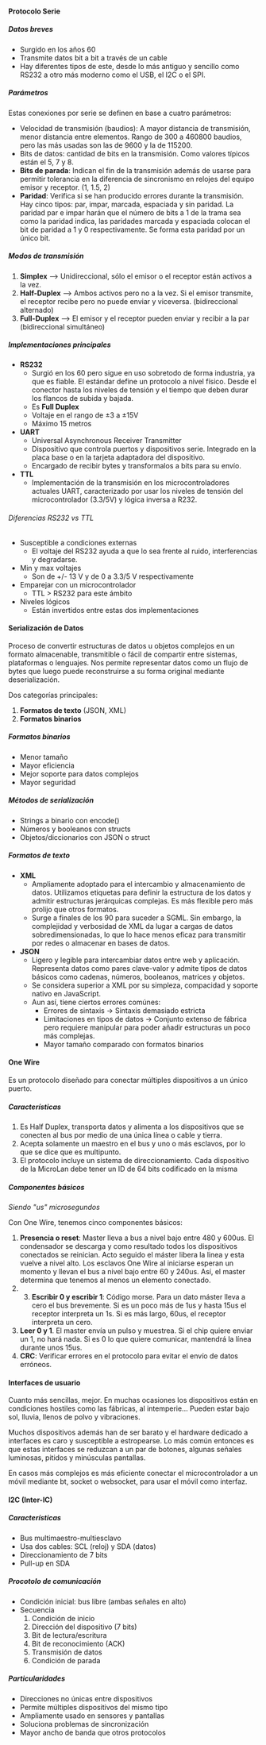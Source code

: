 #### Protocolo Serie

##### Datos breves
- Surgido en los años 60
- Transmite datos bit a bit a través de un cable
- Hay diferentes tipos de este, desde lo más antiguo y sencillo como RS232 a otro más moderno como el USB, el I2C o el SPI.

##### Parámetros
Estas conexiones por serie se definen en base a cuatro parámetros:
- Velocidad de transmisión (baudios): A mayor distancia de transmisión, menor distancia entre elementos. Rango de 300 a 460800 baudios, pero las más usadas son las de 9600 y la de 115200.
- Bits de datos: cantidad de bits en la transmisión. Como valores típicos están el 5, 7 y 8.
- **Bits de parada**: Indican el fin de la transmisión además de usarse para permitir tolerancia en la diferencia de sincronismo en relojes del equipo emisor y receptor. (1, 1.5, 2)
- **Paridad**: Verifica si se han producido errores durante la transmisión. Hay cinco tipos: par, impar, marcada, espaciada y sin paridad. La paridad par e impar harán que el número de bits a 1 de la trama sea como la paridad indica, las paridades marcada y espaciada colocan el bit de paridad a 1 y 0 respectivamente. Se forma esta paridad por un único bit.

##### Modos de transmisión
1. **Simplex** --> Unidireccional, sólo el emisor o el receptor están activos a la vez.
2. **Half-Duplex** --> Ambos activos pero no a la vez. Si el emisor transmite, el receptor recibe pero no puede enviar y viceversa. (bidireccional alternado)
3. **Full-Duplex** --> El emisor y el receptor pueden enviar y recibir a la par (bidireccional simultáneo)
##### Implementaciones principales

- **RS232** 
	- Surgió en los 60 pero sigue en uso sobretodo de forma industria, ya que es fiable. El estándar define un protocolo a nivel físico. Desde el conector hasta los niveles de tensión y el tiempo que deben durar los flancos de subida y bajada. 
	- Es **Full Duplex**
	- Voltaje en el rango de ±3 a ±15V
	- Máximo 15 metros
- **UART**
	- Universal Asynchronous Receiver Transmitter
	- Dispositivo que controla puertos y dispositivos serie. Integrado en la placa base o en la tarjeta adaptadora del dispositivo. 
	- Encargado de recibir bytes y transformalos a bits para su envío.
- **TTL**
	- Implementación de la transmisión en los microcontroladores actuales UART, caracterizado por usar los niveles de tensión del microcontrolador (3.3/5V) y lógica inversa a R232.

###### Diferencias RS232 vs TTL
- Susceptible a condiciones externas
	- El voltaje del RS232 ayuda a que lo sea frente al ruido, interferencias y degradarse. 
- Min y max voltajes
	- Son de +/- 13 V y de 0 a 3.3/5 V respectivamente
- Emparejar con un microcontrolador
	- TTL > RS232 para este ámbito
- Niveles lógicos
	- Están invertidos entre estas dos implementaciones

#### Serialización de Datos

Proceso de convertir estructuras de datos u objetos complejos en un formato almacenable, transmitible o fácil de compartir entre sistemas, plataformas o lenguajes. Nos permite representar datos como un flujo de bytes que luego puede reconstruirse a su forma original mediante deserialización.

Dos categorías principales:
1. **Formatos de texto** (JSON, XML)
2. **Formatos binarios**
##### Formatos binarios
- Menor tamaño
- Mayor eficiencia
- Mejor soporte para datos complejos
- Mayor seguridad
##### Métodos de serialización
- Strings a binario con encode()
- Números y booleanos con structs
- Objetos/diccionarios con JSON o struct
##### Formatos de texto

- **XML**
	- Ampliamente adoptado para el intercambio y almacenamiento de datos. Utilizamos etiquetas para definir la estructura de los datos y admitir estructuras jerárquicas complejas. Es más flexible pero más prolijo que otros formatos.
	- Surge a finales de los 90 para suceder a SGML. Sin embargo, la complejidad y verbosidad de XML da lugar a cargas de datos sobredimensionadas, lo que lo hace menos eficaz para transmitir por redes o almacenar en bases de datos.
- **JSON**
	- Ligero y legible para intercambiar datos entre web y aplicación. Representa datos como pares clave-valor y admite tipos de datos básicos como cadenas, números, booleanos, matrices y objetos.
	- Se considera superior a XML por su simpleza, compacidad y soporte nativo en JavaScript. 
	- Aun así, tiene ciertos errores comúnes:
		- Errores de sintaxis -> Sintaxis demasiado estricta
		- Limitaciones en tipos de datos -> Conjunto extenso de fábrica pero requiere manipular para poder añadir estructuras un poco más complejas.
		- Mayor tamaño comparado con formatos binarios

#### One Wire

Es un protocolo diseñado para conectar múltiples dispositivos a un único puerto.

##### Características
1. Es Half Duplex, transporta datos y alimenta a los dispositivos que se conecten al bus por medio de una única línea o cable y tierra.
2. Acepta solamente un maestro en el bus y uno o más esclavos, por lo que se dice que es multipunto. 
3. El protocolo incluye un sistema de direccionamiento. Cada dispositivo de la MicroLan debe tener un ID de 64 bits codificado en la misma

##### Componentes básicos

*Siendo "us" microsegundos*

Con One Wire, tenemos cinco componentes básicos:
1. **Presencia o reset**: Master lleva a bus a nivel bajo entre 480 y 600us. El condensador se descarga y como resultado todos los dispositivos conectados se reinician. Acto seguido el máster libera la linea y esta vuelve a nivel alto. Los esclavos One Wire al iniciarse esperan un momento y llevan el bus a nivel bajo entre 60 y 240us. Así, el master determina que tenemos al menos un elemento conectado.  
2. 3. **Escribir 0 y escribir 1**: Código morse. Para un dato máster lleva a cero el bus brevemente. Si es un poco más de 1us y hasta 15us el receptor interpreta un 1s. Si es más largo, 60us, el receptor interpreta un cero.
4. **Leer 0 y 1**. El master envía un pulso y muestrea. Si el chip quiere enviar un 1, no hará nada. Si es 0 lo que quiere comunicar, mantendrá la línea durante unos 15us.
5. **CRC**: Verificar errores en el protocolo para evitar el envío de datos erróneos.
 
#### Interfaces de usuario

Cuanto más sencillas, mejor. En muchas ocasiones los dispositivos están en condiciones hostiles como las fábricas, al intemperie... Pueden estar bajo sol, lluvia, llenos de polvo y vibraciones.

Muchos dispositivos además han de ser barato y el hardware dedicado a interfaces es caro y susceptible a estropearse. Lo más común entonces es que estas interfaces se reduzcan a un par de botones, algunas señales luminosas, pitidos y minúsculas pantallas. 

En casos más complejos es más eficiente conectar el microcontrolador a un móvil mediante bt, socket o websocket, para usar el móvil como interfaz.

#### I2C (Inter-IC)

##### Características
- Bus multimaestro-multiesclavo
- Usa dos cables: SCL (reloj) y SDA (datos)
- Direccionamiento de 7 bits
- Pull-up en SDA

##### Procotolo de comunicación 
- Condición inicial: bus libre (ambas señales en alto)
- Secuencia
	1. Condición de inicio
	2. Dirección del dispositivo (7 bits)
	3. Bit de lectura/escritura
	4. Bit de reconocimiento (ACK)
	5. Transmisión de datos
	6. Condición de parada

##### Particularidades
- Direcciones no únicas entre dispositivos
- Permite múltiples dispositivos del mismo tipo
- Ampliamente usado en sensores y pantallas
- Soluciona problemas de sincronización
- Mayor ancho de banda que otros protocolos

